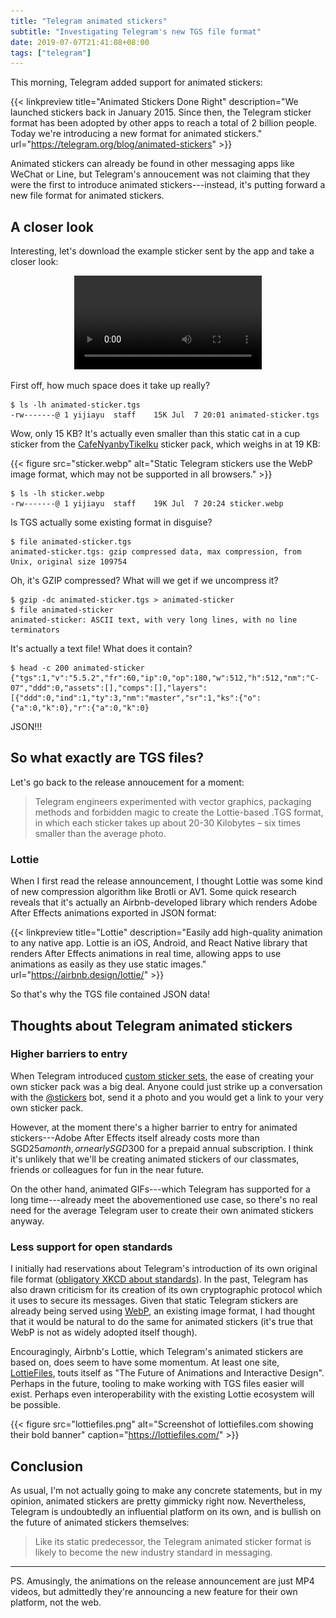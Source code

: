 ```yaml
---
title: "Telegram animated stickers"
subtitle: "Investigating Telegram's new TGS file format"
date: 2019-07-07T21:41:08+08:00
tags: ["telegram"]
---
```


This morning, Telegram added support for animated stickers:

{{< linkpreview title="Animated Stickers Done Right"
description="We launched stickers back in January 2015. Since then, the Telegram sticker format has been adopted by other apps to reach a total of 2 billion people. Today we're introducing a new format for animated stickers."
url="https://telegram.org/blog/animated-stickers" >}}

Animated stickers can already be found in other messaging apps like WeChat or Line, but Telegram's
annoucement was not claiming that they were the first to introduce animated stickers---instead, it's
putting forward a new file format for animated stickers.

## A closer look

Interesting, let's download the example sticker sent by the app and take a closer look:
<div style="text-align: center;">
  <video autoplay loop title="Screenshot of the release announcement in the Telegram app together with an animated sticker">
    <source src="announcement.mp4" type="video/mp4">
    <img src="announcement.png" alt="HTML5 video not supported">
  </video>
</div>

First off, how much space does it take up really?

```console
$ ls -lh animated-sticker.tgs 
-rw-------@ 1 yijiayu  staff    15K Jul  7 20:01 animated-sticker.tgs
```

Wow, only 15 KB? It's actually even smaller than this static cat in a cup sticker from the
[CafeNyanbyTikelku](https://t.me/addstickers/CafeNyanbyTikelku) sticker pack, which weighs in at 19
KB:

{{< figure src="sticker.webp" alt="Static Telegram stickers use the WebP image format, which may not be supported in all browsers." >}}

```console
$ ls -lh sticker.webp 
-rw-------@ 1 yijiayu  staff    19K Jul  7 20:24 sticker.webp
```

Is TGS actually some existing format in disguise?

```console
$ file animated-sticker.tgs 
animated-sticker.tgs: gzip compressed data, max compression, from Unix, original size 109754
```

Oh, it's GZIP compressed? What will we get if we uncompress it?

```console
$ gzip -dc animated-sticker.tgs > animated-sticker
$ file animated-sticker
animated-sticker: ASCII text, with very long lines, with no line terminators
```

It's actually a text file! What does it contain?

```console
$ head -c 200 animated-sticker
{"tgs":1,"v":"5.5.2","fr":60,"ip":0,"op":180,"w":512,"h":512,"nm":"C-07","ddd":0,"assets":[],"comps":[],"layers":[{"ddd":0,"ind":1,"ty":3,"nm":"master","sr":1,"ks":{"o":{"a":0,"k":0},"r":{"a":0,"k":0}
```

JSON!!!

## So what exactly are TGS files?

Let's go back to the release annoucement for a moment:

> Telegram engineers experimented with vector graphics, packaging methods and forbidden magic to create the Lottie-based .TGS format, in which each sticker takes up about 20-30 Kilobytes – six times smaller than the average photo.

### Lottie

When I first read the release announcement, I thought Lottie was some kind of new compression
algorithm like Brotli or AV1. Some quick research reveals that it's actually an Airbnb-developed
library which renders Adobe After Effects animations exported in JSON format:

{{< linkpreview title="Lottie" description="Easily add high-quality animation to any native app. Lottie is an iOS, Android, and React Native library that renders After Effects animations in real time, allowing apps to use animations as easily as they use static images."
url="https://airbnb.design/lottie/" >}}

So that's why the TGS file contained JSON data!

## Thoughts about Telegram animated stickers

### Higher barriers to entry

When Telegram introduced [custom sticker sets](https://telegram.org/blog/stickers-revolution), the
ease of creating your own sticker pack was a big deal. Anyone could just strike up a conversation
with the [@stickers](https://telegram.me/stickers) bot, send it a photo and you would get a link to
your very own sticker pack.

However, at the moment there's a higher barrier to entry for animated stickers---Adobe After Effects
itself already costs more than SGD$25 a month, or nearly SGD$300 for a prepaid annual subscription.
I think it's unlikely that we'll be creating animated stickers of our classmates, friends or
colleagues for fun in the near future.

On the other hand, animated GIFs---which Telegram has supported for a long time---already meet the
abovementioned use case, so there's no real need for the average Telegram user to create their own
animated stickers anyway.

### Less support for open standards

I initially had reservations about Telegram's introduction of its own original file format
([obligatory XKCD about standards](https://xkcd.com/927/)). In the past, Telegram has also drawn
criticism for its creation of its own cryptographic protocol which it uses to secure its messages.
Given that static Telegram stickers are already being served using
[WebP](https://developers.google.com/speed/webp/), an existing image format, I had thought that it
would be natural to do the same for animated stickers (it's true that WebP is not as widely adopted
itself though).

Encouragingly, Airbnb's Lottie, which Telegram's animated stickers are based on, does seem to have
some momentum. At least one site, [LottieFiles](https://lottiefiles.com/), touts itself as "The
Future of Animations and Interactive Design". Perhaps in the future, tooling to make working with
TGS files easier will exist. Perhaps even interoperability with the existing Lottie ecosystem will
be possible.

{{< figure src="lottiefiles.png" alt="Screenshot of lottiefiles.com showing their bold banner"
caption="https://lottiefiles.com/" >}}

## Conclusion

As usual, I'm not actually going to make any concrete statements, but in my opinion, animated
stickers are pretty gimmicky right now. Nevertheless, Telegram is undoubtedly an influential
platform on its own, and is bullish on the future of animated stickers themselves:

> Like its static predecessor, the Telegram animated sticker format is likely to become the new industry standard in messaging.

---

PS. Amusingly, the animations on the release announcement are just MP4 videos, but admittedly
they're announcing a new feature for their own platform, not the web.
